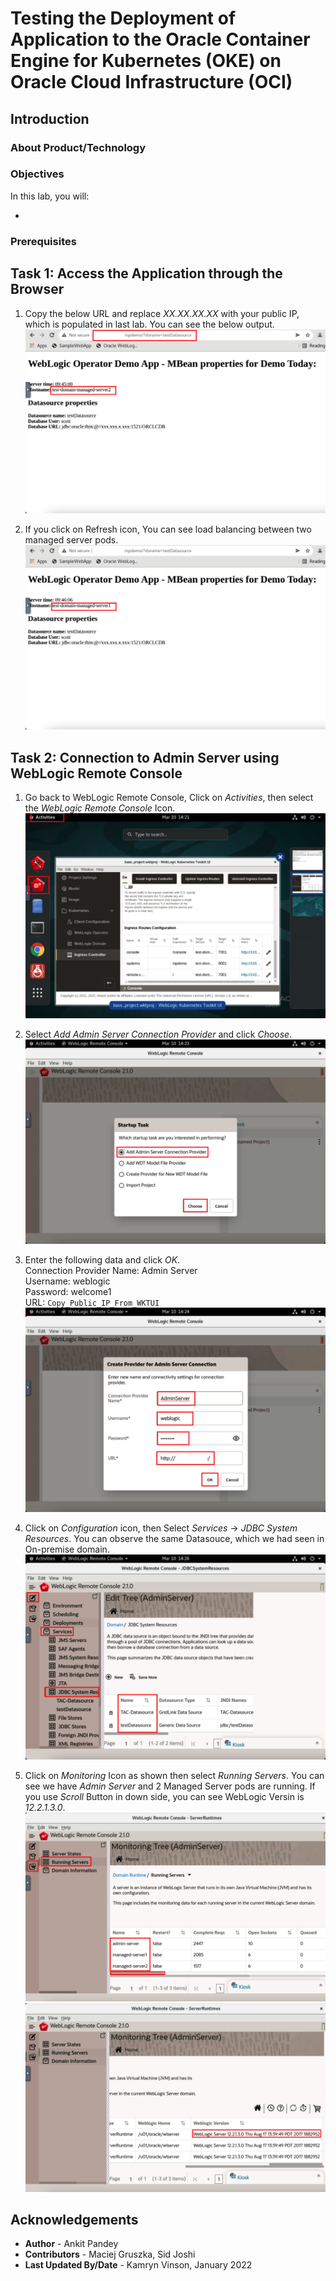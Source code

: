 # Testing the Deployment of Application to the Oracle Container Engine for Kubernetes (OKE) on Oracle Cloud Infrastructure (OCI) 

## Introduction



### About Product/Technology



### Objectives

In this lab, you will:

* 

### Prerequisites



## Task 1: Access the Application through  the Browser

1. Copy the below URL and replace *XX.XX.XX.XX* with your public IP, which is populated in last lab. You can see the below output.
    ![](images/10.png)

2. If you click on Refresh icon, You can see load balancing between two managed server pods.
    ![](images/15.png)


## Task 2: Connection to Admin Server using WebLogic Remote Console

1. Go back to WebLogic Remote Console, Click on *Activities*, then select the *WebLogic Remote Console* Icon.
    ![](images/11.png)

2. Select *Add Admin Server Connection Provider* and click *Choose*.
    ![](images/12.png)

3. Enter the following data and click *OK*.<br>
    Connection Provider Name: Admin Server<br>
    Username: weblogic<br>
    Password: welcome1<br>
    URL:  `Copy_Public_IP_From_WKTUI`</br>
    ![](images/13.png)

4. Click on *Configuration* icon, then Select *Services* -> *JDBC System Resources*. You can observe the same Datasouce, which we had seen in On-premise domain.
    ![](images/14.png)

5. Click on *Monitoring* Icon as shown then select *Running Servers*. You can see we have *Admin Server* and 2 Managed Server pods are running. If you use *Scroll* Button in down side, you can see WebLogic Versin is *12.2.1.3.0*.
    ![](images/16.png)
    ![](images/17.png)


## Acknowledgements

* **Author** -  Ankit Pandey
* **Contributors** - Maciej Gruszka, Sid Joshi
* **Last Updated By/Date** - Kamryn Vinson, January 2022